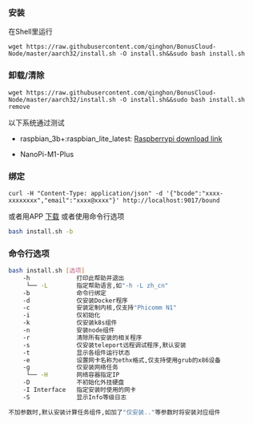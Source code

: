 

### 安装
在Shell里运行
```
wget https://raw.githubusercontent.com/qinghon/BonusCloud-Node/master/aarch32/install.sh -O install.sh&&sudo bash install.sh
```
### 卸载/清除
```
wget https://raw.githubusercontent.com/qinghon/BonusCloud-Node/master/aarch32/install.sh -O install.sh&&sudo bash install.sh remove
```

以下系统通过测试
- raspbian_3b+:raspbian_lite_latest: [Raspberrypi download link](https://downloads.raspberrypi.org/raspbian_lite_latest)

- NanoPi-M1-Plus

### 绑定

```
curl -H "Content-Type: application/json" -d '{"bcode":"xxxx-xxxxxxxx","email":"xxxx@xxxx"}' http://localhost:9017/bound
```
或者用APP [下载](https://console.bonuscloud.io/download)
或者使用命令行选项
```bash
bash install.sh -b
```

### 命令行选项
```bash
bash install.sh [选项]     
    -h             打印此帮助并退出
     └── -L        指定帮助语言,如"-h -L zh_cn" 
    -b             命令行绑定
    -d             仅安装Docker程序
    -c             安装定制内核,仅支持"Phicomm N1"
    -i             仅初始化
    -k             仅安装k8s组件
    -n             安装node组件
    -r             清除所有安装的相关程序
    -s             仅安装teleport远程调试程序,默认安装
    -t             显示各组件运行状态
    -e             设置网卡名称为ethx格式,仅支持使用grub的x86设备
    -g             仅安装网络任务
     └── -H        网络容器指定IP
    -D             不初始化外挂硬盘
    -I Interface   指定安装时使用的网卡
    -S             显示Info等级日志
 
不加参数时,默认安装计算任务组件,如加了"仅安装.."等参数时将安装对应组件
```